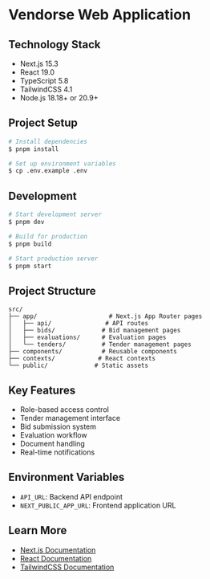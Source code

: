# Vendorse Web Application

## Technology Stack

- Next.js 15.3
- React 19.0
- TypeScript 5.8
- TailwindCSS 4.1
- Node.js 18.18+ or 20.9+

## Project Setup

```bash
# Install dependencies
$ pnpm install

# Set up environment variables
$ cp .env.example .env
```

## Development

```bash
# Start development server
$ pnpm dev

# Build for production
$ pnpm build

# Start production server
$ pnpm start
```

## Project Structure

```
src/
├── app/                    # Next.js App Router pages
│   ├── api/               # API routes
│   ├── bids/             # Bid management pages
│   ├── evaluations/      # Evaluation pages
│   └── tenders/          # Tender management pages
├── components/           # Reusable components
├── contexts/            # React contexts
└── public/             # Static assets
```

## Key Features

- Role-based access control
- Tender management interface
- Bid submission system
- Evaluation workflow
- Document handling
- Real-time notifications

## Environment Variables

- `API_URL`: Backend API endpoint
- `NEXT_PUBLIC_APP_URL`: Frontend application URL

## Learn More

- [Next.js Documentation](https://nextjs.org/docs)
- [React Documentation](https://react.dev)
- [TailwindCSS Documentation](https://tailwindcss.com/docs)
